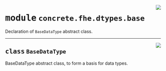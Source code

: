 <!-- markdownlint-disable -->

<a href="../../frontends/concrete-python/concrete/fhe/dtypes/base.py#L0"><img align="right" style="float:right;" src="https://img.shields.io/badge/-source-cccccc?style=flat-square"></a>

# <kbd>module</kbd> `concrete.fhe.dtypes.base`
Declaration of `BaseDataType` abstract class. 



---

<a href="../../frontends/concrete-python/concrete/fhe/dtypes/base.py#L8"><img align="right" style="float:right;" src="https://img.shields.io/badge/-source-cccccc?style=flat-square"></a>

## <kbd>class</kbd> `BaseDataType`
BaseDataType abstract class, to form a basis for data types. 





